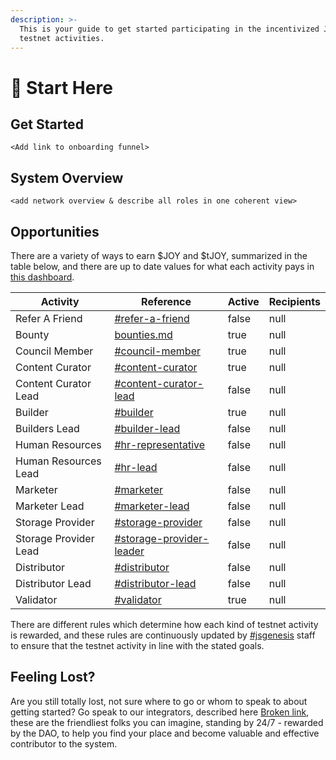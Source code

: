 ```yaml
---
description: >-
  This is your guide to get started participating in the incentivized Joystream
  testnet activities.
---
```


# 🎯 Start Here

## **Get Started**

`<Add link to onboarding funnel>`

## System Overview <a href="#system-overview" id="system-overview"></a>

`<add network overview & describe all roles in one coherent view>`

## Opportunities

There are a variety of ways to earn $JOY and $tJOY, summarized in the table below, and there are up to date values for what each activity pays in [this dashboard](http://joystream.org/dashboard).

<table><thead><tr><th>Activity</th><th>Reference</th><th data-type="checkbox" data-hidden>Active</th><th data-type="number" data-hidden>Recipients</th></tr></thead><tbody><tr><td>Refer A Friend</td><td><a data-mention href="testnet/founding-member-program.md#refer-a-friend">#refer-a-friend</a></td><td>false</td><td>null</td></tr><tr><td>Bounty</td><td><a data-mention href="system/human-resources/bounties.md">bounties.md</a></td><td>true</td><td>null</td></tr><tr><td>Council Member</td><td><a data-mention href="system/council/#council-member">#council-member</a></td><td>true</td><td>null</td></tr><tr><td>Content Curator</td><td><a data-mention href="system/content-directory/#content-curator">#content-curator</a></td><td>true</td><td>null</td></tr><tr><td>Content Curator Lead</td><td><a data-mention href="system/content-directory/#content-curator-lead">#content-curator-lead</a></td><td>false</td><td>null</td></tr><tr><td>Builder</td><td><a data-mention href="system/builders/#builder">#builder</a></td><td>true</td><td>null</td></tr><tr><td>Builders Lead</td><td><a data-mention href="system/builders/#builder-lead">#builder-lead</a></td><td>false</td><td>null</td></tr><tr><td>Human Resources</td><td><a data-mention href="system/human-resources/#hr-representative">#hr-representative</a></td><td>false</td><td>null</td></tr><tr><td>Human Resources Lead</td><td><a data-mention href="system/human-resources/#hr-lead">#hr-lead</a></td><td>false</td><td>null</td></tr><tr><td>Marketer</td><td><a data-mention href="system/marketers.md#marketer">#marketer</a></td><td>false</td><td>null</td></tr><tr><td>Marketer Lead</td><td><a data-mention href="system/marketers.md#marketer-lead">#marketer-lead</a></td><td>false</td><td>null</td></tr><tr><td>Storage Provider</td><td><a data-mention href="system/storage/#storage-provider">#storage-provider</a></td><td>false</td><td>null</td></tr><tr><td>Storage Provider Lead</td><td><a data-mention href="system/storage/#storage-provider-leader">#storage-provider-leader</a></td><td>false</td><td>null</td></tr><tr><td>Distributor</td><td><a data-mention href="system/content-delivery.md#distributor">#distributor</a></td><td>false</td><td>null</td></tr><tr><td>Distributor Lead</td><td><a data-mention href="system/content-delivery.md#distributor-lead">#distributor-lead</a></td><td>false</td><td>null</td></tr><tr><td>Validator</td><td><a data-mention href="system/validation.md#validator">#validator</a></td><td>true</td><td>null</td></tr></tbody></table>

There are different rules which determine how each kind of testnet activity is rewarded, and these rules are continuously updated by [#jsgenesis](glossary.md#jsgenesis "mention") staff to ensure that the testnet activity in line with the stated goals.&#x20;

## Feeling Lost?

Are you still totally lost, not sure where to go or whom to speak to about getting started? Go speak to our integrators, described here [Broken link](broken-reference "mention"), these are the friendliest folks you can imagine, standing by 24/7 - rewarded by the DAO, to help you find your place and become valuable and effective contributor to the system.
